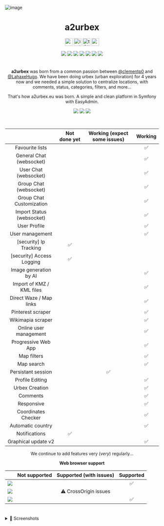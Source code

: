 ![image](https://github.com/user-attachments/assets/998787de-eab1-4cc8-9d54-3fd881e0a451)

<h1 align="center">a2urbex</h1>
<p align="center">
  <a href="https://a2urbex.eu" target="_blank"><img alt="website" src="https://img.shields.io/badge/a2urbex-1C1C1C?style=flat-square&logo=About.me&logoColor=white" height="25"></a>
  <a href="https://instagram.com/a2urbex" target="_blank"><img alt="instagram" src="https://img.shields.io/badge/Instagram-E4405F?style=flat-square&logo=instagram&logoColor=white" height="25"></a>
  <a href="https://www.tiktok.com/@a2urbex" target="_blank"><img alt="tiktok" src="https://img.shields.io/badge/TikTok-EF2950?style=flat-square&logo=tiktok&logoColor=white" height="25"></a>
  <a href="mailto:a2urbex@gmail.com" target="_blank"><img alt="mail" src="https://img.shields.io/badge/Contact-1C1C1C?style=flat-square&logo=gmail&logoColor=white" height="25"></a>
</p>
<p align="center">
  <a href="https://a2urbex.eu" target="_blank"><img src="https://img.shields.io/website.svg?label=a2urbex&down_color=red&down_message=down&up_color=green&up_message=up&url=http%3A%2F%2Fa2urbex.eu"></a>
  <img src="https://img.shields.io/github/last-commit/clementp0/a2urbex/main">
  <img src="https://img.shields.io/github/contributors/clementp0/a2urbex">
  <img src="https://img.shields.io/github/languages/count/clementp0/a2urbex">
  <img src="https://img.shields.io/github/languages/top/clementp0/a2urbex">
  <img src="https://img.shields.io/github/repo-size/clementp0/a2urbex">
  <img src="https://img.shields.io/github/languages/code-size/clementp0/a2urbex">
</p>
<h1></h1>
<p align="center">
<b>a2urbex</b> was born from a common passion between <a href="https://github.com/clementp0">@clementp0</a> and <a href="https://github.com/LahaxeHugo">@LahaxeHugo</a>. We have been doing urbex (urban exploration) for 4 years now and we needed a simple solution to centralize locations, with comments, status, categories, filters, and more... 
</p>
<p align="center">That's how a2urbex.eu was born. A simple and clean platform in Symfony with EasyAdmin.</p>
<p align="center">
  <img src="https://img.shields.io/github/package-json/dependency-version/clementp0/a2urbex/webpack">
  <img src="https://img.shields.io/badge/symfony-5.4-blue">
  <img src="https://img.shields.io/badge/easyadmin-4.0.7-blue">
</p>
<br>
<table align="center">
  <thead>
    <tr>
      <th></th>
      <th>Not done yet</th>
      <th>Working <i">(expect some issues)</i></th>
      <th>Working</th>
    </tr>
  </thead>
<tbody align="center">
   <tr>
      <td>Favourite lists</td>
      <td></td>
      <td></td>
      <td>✅</td>
   </tr>
   <tr>
      <td>General Chat (websocket)</td>
      <td></td>
      <td></td>
      <td>✅</td>
   </tr>
   <tr>
      <td>User Chat (websocket)</td>
     <td></td>
      <td></td>
      <td>✅</td>
   </tr>
   <tr>
      <td>Group Chat (websocket)</td>
       <td></td>
      <td></td>
      <td>✅</td>
   </tr>
   <tr>
      <td>Group Chat Customization</td>
       <td></td>
      <td></td>
      <td>✅</td>
   </tr>
   <tr>
      <td>Import Status (websocket)</td>
      <td></td>
      <td></td>
      <td>✅</td>
   </tr>
   <tr>
      <td>User Profile</td>
      <td></td>
      <td></td>
      <td>✅</td>
   </tr>
   <tr>
      <td>User management</td>
      <td></td>
      <td></td>
      <td>✅</td>
   </tr>
  <tr>
      <td>[security] Ip Tracking</td>
      <td>✅</td>
      <td></td>
      <td></td>
   </tr>
    <tr>
      <td>[security] Access Logging</td>
      <td>✅</td>
      <td></td>
      <td></td>
   </tr>
   <tr>
      <td>Image generation by AI</td>
      <td></td>
      <td></td>
      <td>✅</td>
   </tr>
   <tr>
      <td>Import of KMZ / KML files</td>
      <td></td>
      <td></td>
      <td>✅</td>
   </tr>
   <tr>
      <td>Direct Waze / Map links</td>
      <td></td>
      <td></td>
      <td>✅</td>
   </tr>
   <tr>
      <td>Pinterest scraper</td>
      <td></td>
      <td></td>
      <td>✅</td>
   </tr>
   <tr>
     <td>Wikimapia scraper</td>
      <td></td>
      <td></td>
      <td>✅</td>
   </tr>
   <tr>
      <td>Online user management</td>
      <td></td>
      <td></td>
      <td>✅</td>
   </tr>
   <tr>
      <td>Progressive Web App</td>
      <td></td>
      <td></td>
      <td>✅</td>
   </tr>
   <tr>
      <td>Map filters</td>
      <td></td>
      <td></td>
      <td>✅</td>
   </tr>
   <tr>
      <td>Map search</td>
      <td></td>
      <td></td>
      <td>✅</td>
   </tr>
   <tr>
      <td>Persistant session</td>
      <td></td>
      <td>✅</td>
      <td></td>
   </tr>
   <tr>
      <td>Profile Editing</td>
      <td></td>
      <td></td>
      <td>✅</td>
   </tr>
   <tr>
      <td>Urbex Creation</td>
      <td></td>
      <td></td>
      <td>✅</td>
   </tr>
   <tr>
      <td>Comments</td>
      <td></td>
      <td></td>
      <td>✅</td>
   </tr>
   <tr>
      <td>Responsive</td>
      <td></td>
      <td></td>
      <td>✅</td>
   </tr>
   <tr>
      <td>Coordinates Checker</td>
      <td></td>
      <td></td>
      <td>✅</td>
   </tr>
   <tr>
      <td>Automatic country</td>
      <td></td>
      <td></td>
      <td>✅</td>
   </tr>
   <tr>
      <td>Notifications</td>
      <td>✅</td>
      <td></td>
      <td></td>
   </tr>
    <tr>
      <td>Graphical update v2</td>
      <td></td>
      <td></td>
      <td>✅</td>
   </tr>
</tbody>
</table>

<p align="center">We continue to add features very (<i>very</i>) regularly... </p>

<p align="center"><b>Web browser support</b></p>

<table align="center">
  <thead>
    <tr>
      <th></th>
      <th>Not supported</th>
      <th>Supported (with issues)</th>
      <th>Supported</th>
    </tr>
  </thead>
  <tbody align="center">
   <tr>
      <td><img src="https://img.shields.io/badge/Microsoft-Edge-green"></td>
      <td></td>
      <td></td>
      <td>✅</td>
   </tr>
    <tr>
      <td><img src="https://img.shields.io/badge/Apple-Safari-orange"></td>
      <td></td>
      <td>⚠️ CrossOrigin issues</td>
      <td></td>
   </tr>
    <tr>
      <td> <img src="https://img.shields.io/badge/Google-Chrome-green"></td>
      <td></td>
      <td></td>
      <td>✅</td>
   </tr>
  </tbody>
</table>

<h1></h1>
<details>
  <summary>👀 Screenshots </summary>
  <br>
  <p>🏠 Home Page</p>
  <img src="https://github.com/clementp0/a2urbex/assets/15802129/a2c3bd55-ea77-4b72-b2e6-b552bec43bfc">
    <h1></h1>
  <p>✔️ Home</p>
  <img src="https://github.com/clementp0/a2urbex/assets/15802129/5289b090-1e1a-4749-bfaa-1cabcbddc3cd">
    <h1></h1>
  <p>➕ Add</p>
  <img src="https://github.com/clementp0/a2urbex/assets/15802129/db7bc9f7-bb3c-4498-b2fa-005de49be8ce">
    <h1></h1>
  <p>🗺️ Map</p>
  <img src="https://github.com/clementp0/a2urbex/assets/15802129/292b00cc-2ea3-4307-96a0-dce7ffdd57a6">
    <h1></h1>
  <p>👤 User profile</p>
  <img src="https://github.com/clementp0/a2urbex/assets/15802129/cd290ad2-0dd9-4e7e-a11a-342ce7c9c1c2">
    <h1></h1>
  <p>👥 Friend(s) list</p>
  <img src="https://github.com/clementp0/a2urbex/assets/15802129/262c79e4-a259-4bd2-8971-9de928352a39">
    <h1></h1>
  <p>🧡 Favorites list</p>
  <img src="https://github.com/clementp0/a2urbex/assets/15802129/a9a70bfb-37f4-4dea-90eb-9c0ca0899e3e">
    <h1></h1>
  <p>💬 Chats</p>
  <img src="https://github.com/clementp0/a2urbex/assets/15802129/9625f107-2c26-4aac-96e0-aaadbacd7cdd">
    <h1></h1>
  <p>⚙️ Admin</p>
  <img src="https://github.com/clementp0/a2urbex/assets/15802129/847d0065-3710-40d1-bfc9-756241ca130c">
</details>
